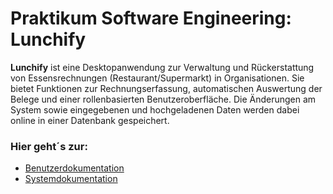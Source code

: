 # Praktikum Software Engineering: Lunchify

**Lunchify** ist eine Desktopanwendung zur Verwaltung und Rückerstattung von Essensrechnungen (Restaurant/Supermarkt) in Organisationen.
Sie bietet Funktionen zur Rechnungserfassung, automatischen Auswertung der Belege und einer rollenbasierten Benutzeroberfläche.
Die Änderungen am System sowie eingegebenen und hochgeladenen Daten werden dabei online in einer Datenbank gespeichert.

### Hier geht´s zur:
- [Benutzerdokumentation](docs/LunchifyBenutzerdokumentation.md)
- [Systemdokumentation](docs/LunchifySystemdokumentation.md)
